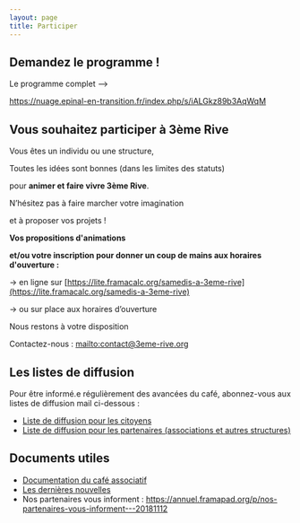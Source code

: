 ```yaml
---
layout: page
title: Participer
---
```

## **Demandez le programme !**

Le programme complet --> 

<https://nuage.epinal-en-transition.fr/index.php/s/iALGkz89b3AqWqM>

## Vous souhaitez participer à 3ème Rive

Vous êtes un individu ou une structure,

Toutes les idées sont bonnes (dans les limites des statuts)

pour **animer et faire vivre 3ème Rive**.

N’hésitez pas à faire marcher votre imagination

et à proposer vos projets !

**Vos propositions d'animations**

**et/ou votre inscription pour donner un coup de mains aux horaires d'ouverture :**

→ en ligne sur [https://lite.framacalc.org/samedis-a-3eme-rive](https://lite.framacalc.org/samedis-a-3eme-rive)

→ ou sur place aux horaires d’ouverture

Nous restons à votre disposition

Contactez-nous : <mailto:contact@3eme-rive.org>

## Les listes de diffusion

Pour être informé.e régulièrement des avancées du café, abonnez-vous aux listes de diffusion mail ci-dessous : 

* [Liste de diffusion pour les citoyens](https://framalistes.org/sympa/subscribe/3eme-rive-sympa-citoyens)
* [Liste de diffusion pour les partenaires (associations et autres structures)](https://framalistes.org/sympa/subscribe/3eme-rive-sympa-partenaires)

## Documents utiles

* [Documentation du café associatif](https://nuage.epinal-en-transition.fr/index.php/s/irzS0lolsFee9B1)
* [Les dernières nouvelles](https://annuel.framapad.org/p/CR_Caf%C3%A9_Associatif)
* Nos partenaires vous informent : <https://annuel.framapad.org/p/nos-partenaires-vous-informent---20181112>
